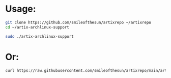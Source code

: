 # Usage:

```bash
git clone https://github.com/smileofthesun/artixrepo ~/artixrepo
cd ~/artix-archlinux-support

sudo ./artix-archlinux-support
```

# Or:
```bash
curl https://raw.githubusercontent.com/smileofthesun/artixrepo/main/artix-archlinux-support | sudo bash
```
